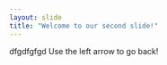 ```yaml
---
layout: slide
title: "Welcome to our second slide!"
---
```

dfgdfgfgd
Use the left arrow to go back!
